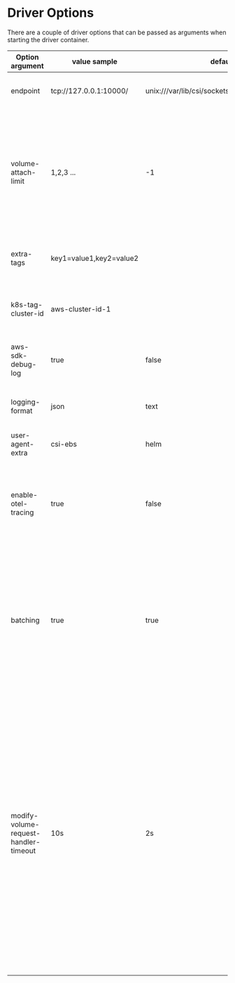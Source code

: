 # Driver Options

There are a couple of driver options that can be passed as arguments when starting the driver container.

| Option argument             | value sample                                      | default                                             | Description         |
|-----------------------------|---------------------------------------------------|-----------------------------------------------------|---------------------|
| endpoint                    | tcp://127.0.0.1:10000/                            | unix:///var/lib/csi/sockets/pluginproxy/csi.sock    | The socket on which the driver will listen for CSI RPCs|
| volume-attach-limit         | 1,2,3 ...                                         | -1                                                  | Value for the maximum number of volumes attachable per node. If specified, the limit applies to all nodes. If not specified, the value is approximated from the instance type|
| extra-tags                  | key1=value1,key2=value2                           |                                                     | Tags attached to each dynamically provisioned resource|
| k8s-tag-cluster-id          | aws-cluster-id-1                                  |                                                     | ID of the Kubernetes cluster used for tagging provisioned EBS volumes|
| aws-sdk-debug-log           | true                                              | false                                               | If set to true, the driver will enable the aws sdk debug log level|
| logging-format              | json                                              | text                                                | Sets the log format. Permitted formats: text, json|
| user-agent-extra            | csi-ebs                                           | helm                                                | Extra string appended to user agent|
| enable-otel-tracing         | true                                              | false                                               | If set to true, the driver will enable opentelemetry tracing. Might need [additional env variables](https://opentelemetry.io/docs/specs/otel/configuration/sdk-environment-variables/#general-sdk-configuration) to export the traces to the right collector|
| batching                    | true                                              | true                                                | If set to true, the driver will enable batching of API calls. This is especially helpful for improving performance in workloads that are sensitive to EC2 rate limits at the cost of a small increase to worst-case latency|
| modify-volume-request-handler-timeout | 10s                                     | 2s                                                  | Timeout for the window in which volume modification calls must be received in order for them to coalesce into a single volume modification call to AWS. If changing this, be aware that the ebs-csi-controller's csi-resizer and volumemodifier containers both have timeouts on the calls they make, if this value exceeds those timeouts it will cause them to always fail and fall into a retry loop, so adjust those values accordingly.
